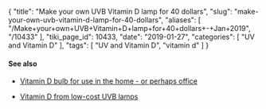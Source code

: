 {
    "title": "Make your own UVB Vitamin D lamp for 40 dollars",
    "slug": "make-your-own-uvb-vitamin-d-lamp-for-40-dollars",
    "aliases": [
        "/Make+your+own+UVB+Vitamin+D+lamp+for+40+dollars+-+Jan+2019",
        "/10433"
    ],
    "tiki_page_id": 10433,
    "date": "2019-01-27",
    "categories": [
        "UV and Vitamin D"
    ],
    "tags": [
        "UV and Vitamin D",
        "vitamin d"
    ]
}


#### See also

* [Vitamin D bulb for use in the home - or perhaps office](/posts/vitamin-d-bulb-for-use-in-the-home-or-perhaps-office)

* [Vitamin D from low-cost UVB lamps](/posts/vitamin-d-from-low-cost-uvb-lamps) 

<!-- ~tc~ (alias(Make your own UVB Vitamin D lamp for 65 dollars - Jan 2019)) ~/tc~ -->